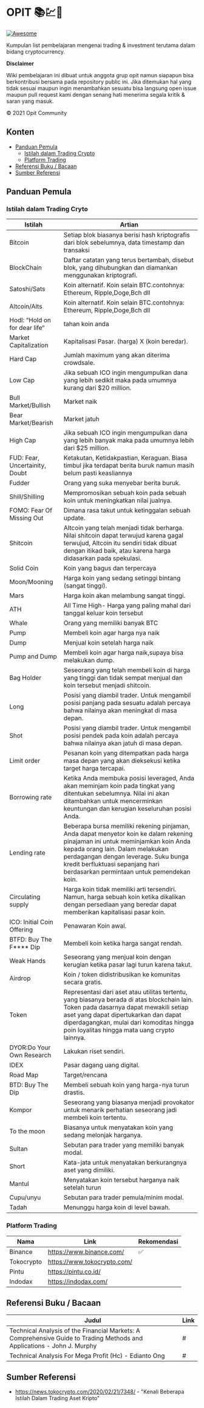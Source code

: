 # OPIT 📚💹💸
[![Awesome](https://cdn.rawgit.com/sindresorhus/awesome/d7305f38d29fed78fa85652e3a63e154dd8e8829/media/badge.svg)](https://github.com/sindresorhus/awesome)

Kumpulan list pembelajaran mengenai trading & investment terutama dalam bidang cryptocurrency.

**Disclaimer**

Wiki pembelajaran ini dibuat untuk anggota grup opit namun siapapun bisa berkontribusi bersama pada repository public ini. Jika ditemukan hal yang tidak sesuai maupun ingin menambahkan sesuatu bisa langsung open issue maupun pull request kami dengan senang hati menerima segala kritik & saran yang masuk.

© 2021 Opit Community

## Konten
 - [Panduan Pemula](#panduan-pemula)
	 - [Istilah dalam Trading Crypto](#istilah-dalam-trading-cryto)
	 - [Platform Trading](#platform-trading)
- [Referensi Buku / Bacaan](#referensi-buku--bacaan)
- [Sumber Referensi](#sumber-referensi)

## Panduan Pemula
###  Istilah dalam Trading Cryto
|Istilah| Artian |
|--|--|
| Bitcoin | Setiap blok biasanya berisi hash kriptografis dari blok sebelumnya, data timestamp dan transaksi |
| BlockChain | Daftar catatan yang terus bertambah, disebut blok, yang dihubungkan dan diamankan menggunakan kriptografi. |
| Satoshi/Sats | Koin alternatif. Koin selain BTC.contohnya: Ethereum, Ripple,Doge,Bch dll |
| Altcoin/Alts | Koin alternatif. Koin selain BTC.contohnya: Ethereum, Ripple,Doge,Bch dll |
| Hodl: “Hold on for dear life“ | tahan koin anda |
| Market Capitalization | Kapitalisasi Pasar. (harga) X (koin beredar). |
| Hard Cap | Jumlah maximum yang akan diterima crowdsale. |
| Low Cap | Jika sebuah ICO ingin mengumpulkan dana yang lebih sedikit maka pada umumnya kurang dari $20 million. |
| Bull Market/Bullish | Market naik |
| Bear Market/Bearish | Market jatuh |
| High Cap | Jika sebuah ICO ingin mengumpulkan dana yang lebih banyak maka pada umumnya lebih dari $25 million. |
| FUD: Fear, Uncertainity, Doubt | Ketakutan, Ketidakpastian, Keraguan. Biasa timbul jika terdapat berita buruk namun masih belum pasti keasliannya |
| Fudder | Orang yang suka menyebar berita buruk. |
| Shill/Shilling | Mempromosikan sebuah koin pada sebuah koin untuk meningkatkan nilai jualnya. |
| FOMO: Fear Of Missing Out | Dimana rasa takut untuk ketinggalan sebuah update. |
| Shitcoin | Altcoin yang telah menjadi tidak berharga. Nilai shitcoin dapat terwujud karena gagal terwujud, Altcoin itu sendiri tidak dibuat dengan itikad baik, atau karena harga didasarkan pada spekulasi. |
| Solid Coin | Koin yang bagus dan terpercaya |
| Moon/Mooning | Harga koin yang sedang setinggi bintang (sangat tinggi). |
| Mars | Harga koin akan melambung sangat tinggi. |
| ATH | All Time High- Harga yang paling mahal dari tanggal keluar koin tersebut |
| Whale | Orang yang memiliki banyak BTC |
| Pump | Membeli koin agar harga nya naik |
| Dump | Menjual koin setelah harga naik |
| Pump and Dump | Membeli koin agar harga naik,supaya bisa melakukan dump.  |
| Bag Holder | Seseorang yang telah membeli koin di harga yang tinggi dan tidak sempat menjual dan koin tersebut menjadi shitcoin. |
| Long | Posisi yang diambil trader. Untuk mengambil posisi panjang pada sesuatu adalah percaya bahwa nilainya akan meningkat di masa depan. |
| Shot | Posisi yang diambil trader. Untuk mengambil posisi pendek pada koin adalah percaya bahwa nilainya akan jatuh di masa depan. |
| Limit order | Pesanan koin yang ditempatkan pada harga masa depan yang akan dieksekusi ketika target harga tercapai. |
| Borrowing rate | Ketika Anda membuka posisi leveraged, Anda akan meminjam koin pada tingkat yang ditentukan sebelumnya. Nilai ini akan ditambahkan untuk mencerminkan keuntungan dan kerugian keseluruhan posisi Anda. |
| Lending rate | Beberapa bursa memiliki rekening pinjaman, Anda dapat menyetor koin ke dalam rekening pinajaman ini untuk meminjamkan koin Anda kepada orang lain. Dalam melakukan perdagangan dengan leverage. Suku bunga kredit berfluktuasi sepanjang hari berdasarkan permintaan untuk pemendekan koin. |
| Circulating supply | Harga koin tidak memiliki arti tersendiri. Namun, harga sebuah koin ketika dikalikan dengan persediaan yang beredar dapat memberikan kapitalisasi pasar koin. |
| ICO: Initial Coin Offering | Penawaran Koin awal. |
| BTFD: Buy The F**** Dip | Membeli koin ketika harga sangat rendah. |
| Weak Hands | Seseorang yang menjual koin dengan kerugian ketika pasar lagi turun karena takut. |
| Airdrop | Koin / token didistribusikan ke komunitas secara gratis.  |
| Token | Representasi dari aset atau utilitas tertentu, yang biasanya berada di atas blockchain lain. Token pada dasarnya dapat mewakili setiap aset yang dapat dipertukarkan dan dapat diperdagangkan, mulai dari komoditas hingga poin loyalitas hingga mata uang crypto lainnya.   |
| DYOR:Do Your Own Research | Lakukan riset sendiri.  |
| IDEX | Pasar dagang uang digital. |
| Road Map | Target/rencana |
| BTD: Buy The Dip | Membeli sebuah koin yang harga-nya turun drastis. |
| Kompor | Seseorang yang biasanya menjadi provokator untuk menarik perhatian seseorang jadi membeli koin tertentu. |
| To the moon | Biasanya untuk menyatakan koin yang sedang melonjak harganya. |
| Sultan | Sebutan para trader yang memiliki banyak modal. |
| Short | Kata-jata untuk menyatakan berkurangnya aset yang dimiliki. |
| Mantul | Menyatakan koin tersebut harganya naik setelah turun |
| Cupu/unyu | Sebutan para trader pemula/minim modal. |
| Tadah | Menunggu harga koin di level bawah. |

### Platform Trading
| Nama | Link | Rekomendasi |
|--|--|--|
| Binance | https://www.binance.com/ | ✅ |
| Tokocrypto | https://www.tokocrypto.com/ |  |
| Pintu | https://pintu.co.id/ |  |
| Indodax | https://indodax.com/ |  |

## Referensi Buku / Bacaan
| Judul | Link |
|--|--|
| Technical Analysis of the Financial Markets: A Comprehensive Guide to Trading Methods and Applications - John J. Murphy | # |
| Technical Analysis For Mega Profit (Hc) - Edianto Ong | # |

## Sumber Referensi
- https://news.tokocrypto.com/2020/02/21/7348/ - "Kenali Beberapa Istilah Dalam Trading Aset Kripto"
